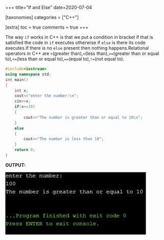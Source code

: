 +++
title="If and Else"
date=2020-07-04

[taxonomies]
categories = ["C++"]

[extra]
toc = true
comments = true
+++

The way `if` works in C++ is that we put a condition in bracket  if that is satisfied the code in `if` executes otherwise if `else` is there its code executes.If there is no `else` present then nothing happens.Relational operators in C++ are `>`(greater than),`<`(less than),`>=`(greater than or equal to),`<=`(less than or equal to),`==`(equal to),`!=`(not equal to).

```cpp
#include<iostream>
using namespace std;
int main()
{
    int x;
    cout<<"enter the number:\n";
    cin>>x;
    if(x>=10)
    {
        cout<<"The number is greater than or equal to 10\n";
    }
    else
    {
        cout<<"The number is less than 10";
    }
    return 0;
}
```
**OUTPUT:**

![output](/assets/If-and-Else.png)